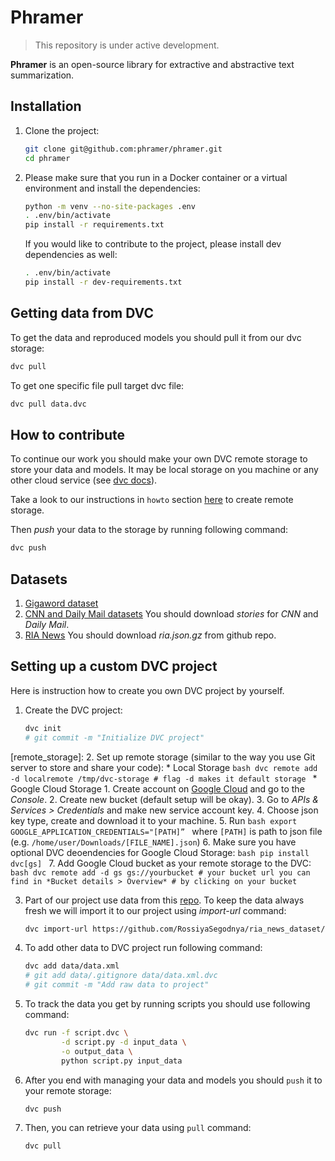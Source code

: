 # Phramer

> This repository is under active development.

**Phramer** is an open-source library for extractive and abstractive text summarization. 

## Installation

1. Clone the project:
    ```bash
    git clone git@github.com:phramer/phramer.git
    cd phramer
    ```

2. Please make sure that you run in a Docker container or a virtual environment and install the dependencies:
    ```bash
    python -m venv --no-site-packages .env
    . .env/bin/activate
    pip install -r requirements.txt
    ```

    If you would like to contribute to the project, please install dev dependencies as well: 

    ```bash
    . .env/bin/activate
    pip install -r dev-requirements.txt
    ```

## Getting data from DVC
To get the data and reproduced models you should pull it from our dvc storage:
```bash
dvc pull
```

To get one specific file pull target dvc file:
```bash
dvc pull data.dvc
```

## How to contribute
To continue our work you should make your own DVC remote storage to store your data and models.
It may be local storage on you machine or any other cloud service (see [dvc docs](https://dvc.org/doc/command-reference/remote/add)).

Take a look to our instructions in `howto` section [here](remote_storage) to create remote storage.

Then *push* your data to the storage by running following command:
```bash
dvc push
```

## Datasets
1. [Gigaword dataset](https://drive.google.com/open?id=0B6N7tANPyVeBNmlSX19Ld2xDU1E)
2. [CNN and Daily Mail datasets](https://cs.nyu.edu/~kcho/DMQA/)
    You should download *stories* for *CNN* and *Daily Mail*.
3. [RIA News]('https://github.com/RossiyaSegodnya/ria_news_dataset')
    You should download *ria.json.gz* from github repo.

## Setting up a custom DVC project
Here is instruction how to create you own DVC project by yourself.

1. Create the DVC project:
    ```bash
    dvc init
    # git commit -m "Initialize DVC project"
    ```

[remote_storage]:
2. Set up remote storage (similar to the way you use Git server to store and share your code):
    * Local Storage
        ```bash
        dvc remote add -d localremote /tmp/dvc-storage
        # flag -d makes it default storage
        ```
    * Google Cloud Storage
        1. Create account on [Google Cloud](https://cloud.google.com/) and go to the *Console*.
        2. Create new bucket (default setup will be okay).
        3. Go to *APIs & Services > Credentials* and make new service account key.
        4. Choose json key type, create and download it to your machine.
        5. Run 
            ```bash
            export GOOGLE_APPLICATION_CREDENTIALS="[PATH]”
            ```
            where `[PATH]` is path to json file (e.g. `/home/user/Downloads/[FILE_NAME].json`)
        6. Make sure you have optional DVC deoendencies for Google Cloud Storage:
            ```bash
            pip install dvc[gs]
            ```
        7. Add Google Cloud bucket as your remote storage to the DVC:
            ```bash
            dvc remote add -d gs gs://yourbucket
            # your bucket url you can find in *Bucket details > Overview*
            # by clicking on your bucket
            ```

3. Part of our project use data from this [repo](https://github.com/RossiyaSegodnya/ria_news_dataset). To keep the data always fresh we will import it to our project using *import-url* command:
    ```bash
    dvc import-url https://github.com/RossiyaSegodnya/ria_news_dataset/raw/master/ria.json.gz
    ```

4. To add other data to DVC project run following command:
    ```bash
    dvc add data/data.xml
    # git add data/.gitignore data/data.xml.dvc
    # git commit -m "Add raw data to project"
    ```

5. To track the data you get by running scripts you should use following command:
    ```bash
    dvc run -f script.dvc \
            -d script.py -d input_data \
            -o output_data \
            python script.py input_data
    ```

6. After you end with managing your data and models you should `push` it to your remote storage:
    ```bash
    dvc push
    ```

7. Then, you can retrieve your data using `pull` command:
    ```bash
    dvc pull
    ```

